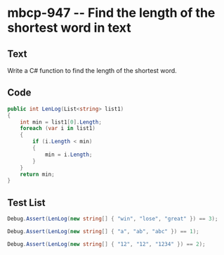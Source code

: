 # mbcp-947 -- Find the length of the shortest word in text

## Text

Write a C# function to find the length of the shortest word.

## Code

```csharp
public int LenLog(List<string> list1)
{
    int min = list1[0].Length;
    foreach (var i in list1)
    {
        if (i.Length < min)
        {
            min = i.Length;
        }
    }
    return min;
}
```

## Test List

```csharp
Debug.Assert(LenLog(new string[] { "win", "lose", "great" }) == 3);
```

```csharp
Debug.Assert(LenLog(new string[] { "a", "ab", "abc" }) == 1);
```

```csharp
Debug.Assert(LenLog(new string[] { "12", "12", "1234" }) == 2);
```
